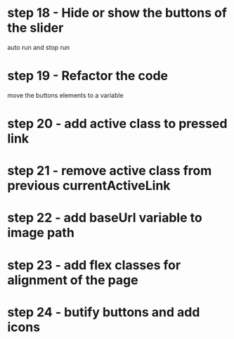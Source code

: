# step 18 - Hide or show the buttons of the slider
auto run and stop run

# step 19 - Refactor the code 
move the buttons elements to a variable

# step 20 - add active class to pressed link

# step 21 - remove active class from previous currentActiveLink 

# step 22 - add baseUrl variable to image path

# step 23 - add flex classes for alignment of the page

# step 24 - butify buttons and add icons

